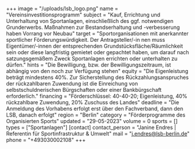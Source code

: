 +++
image = "/uploads/lsb_logo.png"
name = "Vereinsinvestitionsprogramm"
subject = "Kauf, Errichtung und Unterhaltung von Sportanlagen, einschließlich des ggf. notwendigen Grunderwerbs. Maßnahmen zur Bestandserhaltung und -verbesserung haben Vorrang vor Neubau"
target = "Sportorganisationen mit anerkannter sportlicher Förderungswürdigkeit. Der Antragsteller/-in nen muss Eigentümer/-innen der entsprechenden Grundstücksfläche/Räumlichkeit sein oder diese langfristig gemietet oder gepachtet haben, um darauf nach satzungsgemäßem Zweck Sportanlagen errichten oder unterhalten zu dürfen."
hints = "Die Bewilligung, bzw. der Bewilligungszeitraum, ist abhängig von den noch zur Verfügung stehen"
equity = "Die Eigenleistung beträgt mindestens 40%. Zur Sicherstellung des Rückzahlungsanspruches der rückzahlbaren Zuwendung ist die Einreichung von selbstschuldnerischen Bürgschaften oder einer Bankbürgschaft erforderlich."
financing = "Förderschlüssel: 40-40-20; Eigenleistung, 40% rückzahlbare Zuwendung, 20% Zuschuss des Landes"
deadline = "Die Anmeldung des Vorhabens erfolgt erst über den Fachverband, dann den LSB, danach erfolgt"
region = "Berlin"
category = "Förderprogramme des Organisierten Sports"
updated = "29-05-2023"
volume = 0
sports = []
types = ["Sportanlagen"]
[contact]
contact_person = "Janine Endres | Referentin für Sportinfrastruktur & Umwelt"
mail = "j.endres@lsb-berlin.de"
phone = "+493030002108"
+++